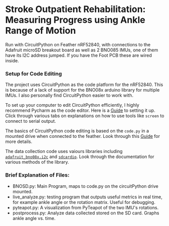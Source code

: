 # Stroke Outpatient Rehabilitation: Measuring Progress using Ankle Range of Motion

Run with CircuitPython on Feather nRF52840, with connections to the Adafruit microSD breakout board as well as 2 BNO085 IMUs, one of them have its I2C address jumped. If you have the Foot PCB these are wired inside.

### Setup for Code Editing
The project uses CircuitPython as the code platform for the nRF52840. This is because of a lack of support for the BNO08x arduino library for multiple IMUs. I also personally find CircuitPython easier to work with.

To set up your computer to edit CircuitPython efficiently, I highly recommend Pycharm as the code editor. Here is a [Guide](https://learn.adafruit.com/welcome-to-circuitpython/pycharm-and-circuitpython) to setting it up. Click through various tabs on explanations on how to use tools like `screen` to connect to serial output.

The basics of CircuitPython code editing is based on the `code.py` in a mounted drive when connected to the feather. Look through this [Guide](https://learn.adafruit.com/welcome-to-circuitpython/the-circuitpy-drive) for more details.

The data collection code uses vaiours libraries including [`adafruit_bno08x.i2c`](https://docs.circuitpython.org/projects/bno08x/en/latest/api.html#adafruit_bno08x.BNO08X) and [`sdcardio`](https://docs.circuitpython.org/en/latest/shared-bindings/sdcardio/index.html). Look through the documentation for various methods of the library.

### Brief Explanation of Files:

- BNOSD.py: Main Program, maps to code.py on the circuitPython drive mounted.
- live_analyze.py: testing program that outputs useful metrics in real time, for example ankle angle or the rotation matrix. Useful for debugging.
- pyteapot.py: A visualization from PyTeapot of the two IMU's rotations.
- postprocess.py: Analyze data collected stored on the SD card. Graphs ankle angle vs. time.
